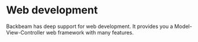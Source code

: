 # Web development

Backbeam has deep support for web development. It provides you a Model-View-Controller web framework with many features.
